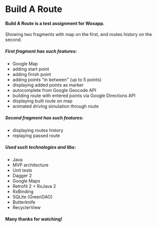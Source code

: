 # Build A Route
#### Build A Route is a test assignment for Woxapp.

Showing two fragments with map on the first, and routes history on the second. 
##### First fragment has such features:
* Google Map
* adding start point
* adding finish point
* adding points "in between" (up to 5 points)
* displaying added points as marker
* autocomplete from Google Geocode API
* building route with entered points via Google Directions API
* displaying built route on map
* animated driving simulation through route 

##### Second fragment has such features:
* displaying routes history
* replaying passed route

##### Used such technologies and libs:
* Java
* MVP architecture 
* Unit tests
* Dagger 2
* Google Maps
* Retrofit 2 + RxJava 2
* RxBinding
* SQLite (GreenDAO) 
* Butterknife
* RecyclerView

#### Many thanks for watching!



